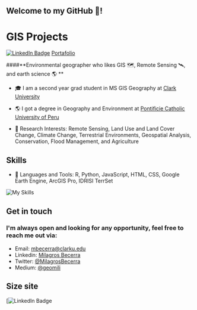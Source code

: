 ## **Welcome to my GitHub 🐯!**
# GIS Projects 

[![LinkedIn Badge](https://img.shields.io/badge/My-LinkedIn-blue)](https://www.linkedin.com/in/milagros-becerra-a85807106/)
[Portafolio](https://milagrosbecerra.weebly.com/resume.html)

####**Environmental geographer who likes GIS 🗺️, Remote Sensing 🛰️, and earth science 🌎 ** 
+ 🎓 I am a second year grad student in MS GIS Geography at [Clark University](https://www.clarku.edu/)

+ 🌎 I got a degree in Geography and Environment at [Pontificie Catholic University of Peru](https://www.pucp.edu.pe/)

+ 🌱 Research Interests: Remote Sensing, Land Use and Land Cover Change, Climate Change, Terrestrial Environments, Geospatial Analysis, Conservation, Flood Management, and Agriculture
  
## **Skills**
+ 🔭 Languages and Tools: R, Python, JavaScript, HTML, CSS, Google Earth Engine, ArcGIS Pro, IDRISI TerrSet

![My Skills](https://skillicons.dev/icons?i=js,py,r,html,css)

## Get in touch
### **I'm always open and looking for any opportunity, feel free to reach me out via:<br />**
- Email: [mbecerra@clarku.edu](mailto:mbecerra@clarku.edu)<br />
- Linkedin: [Milagros Becerra](https://www.linkedin.com/in/milagros-becerra-a85807106/)<br />
- Twitter: [@MilagrosBecerra](https://twitter.com/Milagro90800313)<br />
- Medium: [@geomili](https://medium.com/@mbecerra_17225)

## Size site
[![LinkedIn Badge](https://img.shields.io/github/repo-size/mbecerra1/gis)
